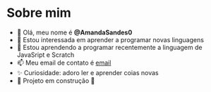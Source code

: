 # Sobre mim

- 👋 Olá, meu nome é **@AmandaSandes0**
- 👀 Estou interessada em aprender a programar novas linguagens
- 🌱 Estou aprendendo a programar recentemente a linguagem de JavaSript e Scratch
- 📫 Meu email de contato é [email](sandesferreiraa@gmail.com)
- ✨ Curiosidade: adoro ler e aprender coias novas   
 - 🚧 Projeto em construção 🚧
<!---
AmandaSandes0/AmandaSandes0 is a ✨ special ✨ repository because its `README.md` (this file) appears on your GitHub profile.
You can click the Preview link to take a look at your changes.
--->
